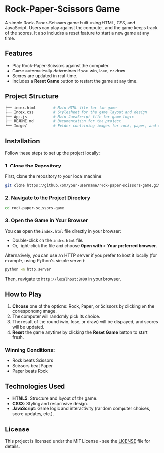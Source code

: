 # Rock-Paper-Scissors Game

A simple Rock-Paper-Scissors game built using HTML, CSS, and JavaScript. Users can play against the computer, and the game keeps track of the scores. It also includes a reset feature to start a new game at any time.

## Features

- Play Rock-Paper-Scissors against the computer.
- Game automatically determines if you win, lose, or draw.
- Scores are updated in real-time.
- Includes a **Reset Game** button to restart the game at any time.

## Project Structure

```bash
├── index.html        # Main HTML file for the game
├── Index.css         # Stylesheet for the game layout and design
├── App.js            # Main JavaScript file for game logic
├── README.md         # Documentation for the project
└── Image/            # Folder containing images for rock, paper, and scissors
```

## Installation

Follow these steps to set up the project locally:

### 1. Clone the Repository

First, clone the repository to your local machine:

```bash
git clone https://github.com/your-username/rock-paper-scissors-game.git
```

### 2. Navigate to the Project Directory

```bash
cd rock-paper-scissors-game
```

### 3. Open the Game in Your Browser

You can open the `index.html` file directly in your browser:

- Double-click on the `index.html` file.
- Or, right-click the file and choose **Open with** > **Your preferred browser**.

Alternatively, you can use an HTTP server if you prefer to host it locally (for example, using Python's simple server):

```bash
python -m http.server
```

Then, navigate to `http://localhost:8000` in your browser.

## How to Play

1. **Choose** one of the options: Rock, Paper, or Scissors by clicking on the corresponding image.
2. The computer will randomly pick its choice.
3. The result of the round (win, lose, or draw) will be displayed, and scores will be updated.
4. **Reset** the game anytime by clicking the **Reset Game** button to start fresh.

### Winning Conditions:
- Rock beats Scissors
- Scissors beat Paper
- Paper beats Rock

## Technologies Used

- **HTML5**: Structure and layout of the game.
- **CSS3**: Styling and responsive design.
- **JavaScript**: Game logic and interactivity (random computer choices, score updates, etc.).

## License

This project is licensed under the MIT License - see the [LICENSE](LICENSE) file for details.

